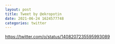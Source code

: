 ```yaml
--- 
layout: post 
title: Tweet by @ekropotin 
date: 2021-06-24 1624577748 
categories: twitter 
--- 
```

https://twitter.com/o/status/1408207235595993089